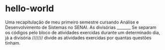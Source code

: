 # hello-world
Uma recapitulação de meu primeiro semestre cursando Análise e Desenvolvimento de Sistemas no SENAI.
As divisórias _______ Se separam os códigos pelo bloco de atividades exercidas durante um determinado dia, já a divisória /////// divide as atividades exercidas por quantas questões tinham.
